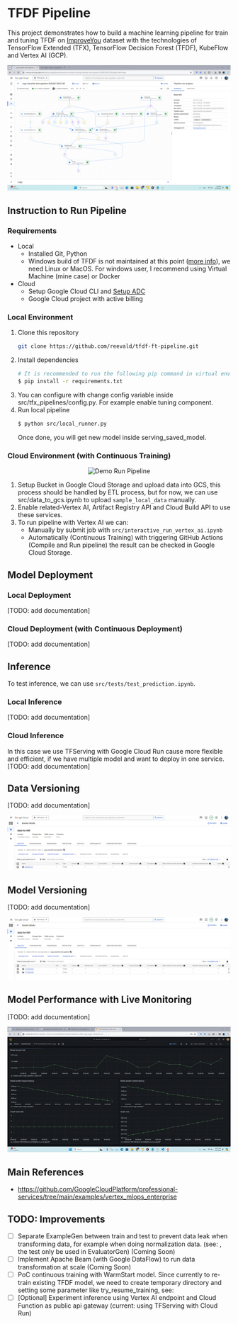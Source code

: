 # TFDF Pipeline
This project demonstrates how to build a machine learning pipeline for train and tuning TFDF on [ImproveYou](https://github.com/reevald/improveyou) dataset with the technologies of TensorFlow Extended (TFX), TensorFlow Decision Forest (TFDF), KubeFlow and Vertex AI (GCP).

<p align="center">
  <img src="assets/success-training.png" alt="training-successful" />
</p>

## Instruction to Run Pipeline

### Requirements
- Local
    - Installed Git, Python
    - Windows build of TFDF is not maintained at this point ([more info](https://www.tensorflow.org/decision_forests/installation#windows)), we need Linux or MacOS. For windows user, I recommend using Virtual Machine (mine case) or Docker
- Cloud
    - Setup Google Cloud CLI and [Setup ADC](https://cloud.google.com/docs/authentication/provide-credentials-adc)
    - Google Cloud project with active billing

### Local Environment
1. Clone this repository
    ```bash
    git clone https://github.com/reevald/tfdf-ft-pipeline.git
    ```
2. Install dependencies
    ```bash
    # It is recommended to run the following pip command in virtual environment
    $ pip install -r requirements.txt
    ```
3. You can configure with change config variable inside src/tfx_pipelines/config.py. For example enable tuning component.
4. Run local pipeline
    ```bash
    $ python src/local_runner.py
    ```
    Once done, you will get new model inside serving_saved_model.

### Cloud Environment (with Continuous Training)
<p align="center">
  <img src="assets/demo-run-pipeline.gif" alt="Demo Run Pipeline" />
</p>

1. Setup Bucket in Google Cloud Storage and upload data into GCS, this process should be handled by ETL process, but for now, we can use src/data_to_gcs.ipynb to
upload `sample_local_data` manually.
2. Enable related-Vertex AI, Artifact Registry API and Cloud Build API to use these services.
3. To run pipeline with Vertex AI we can:
    - Manually by submit job with `src/interactive_run_vertex_ai.ipynb`
    - Automatically (Continuous Training) with triggering GitHub Actions (Compile and Run pipeline) the result can be checked in Google Cloud Storage.

## Model Deployment

### Local Deployment
[TODO: add documentation]

### Cloud Deployment (with Continuous Deployment)
[TODO: add documentation]

## Inference
To test inference, we can use `src/tests/test_prediction.ipynb`.
### Local Inference
[TODO: add documentation]
### Cloud Inference

In this case we use TFServing with Google Cloud Run cause more flexible and efficient, if we have multiple model and want to deploy in one service.
[TODO: add documentation]

## Data Versioning
[TODO: add documentation]
<p align="center">
  <img src="assets/data-versioning.png" alt="data-versioning" />
</p>

## Model Versioning
[TODO: add documentation]
<p align="center">
  <img src="assets/model-versioning.png" alt="model-versioning" />
</p>


## Model Performance with Live Monitoring
[TODO: add documentation]
<p align="center">
  <img src="monitoring/demo.gif" alt="demo-prometheus" />
</p>

## Main References
- https://github.com/GoogleCloudPlatform/professional-services/tree/main/examples/vertex_mlops_enterprise

## TODO: Improvements
- [ ] Separate ExampleGen between train and test to prevent data leak when transforming data, for example when doing normalization data. (see: ,
the test only be used in EvaluatorGen) (Coming Soon)
- [ ] Implement Apache Beam (with Google DataFlow) to run data transformation at scale (Coming Soon)
- [ ] PoC continuous training with WarmStart model. Since currently to re-train existing TFDF model, we need to create temporary directory and setting some parameter like try_resume_training, see:
- [ ] [Optional] Experiment inference using Vertex AI endpoint and Cloud Function as public api gateway (current: using TFServing with Cloud Run)